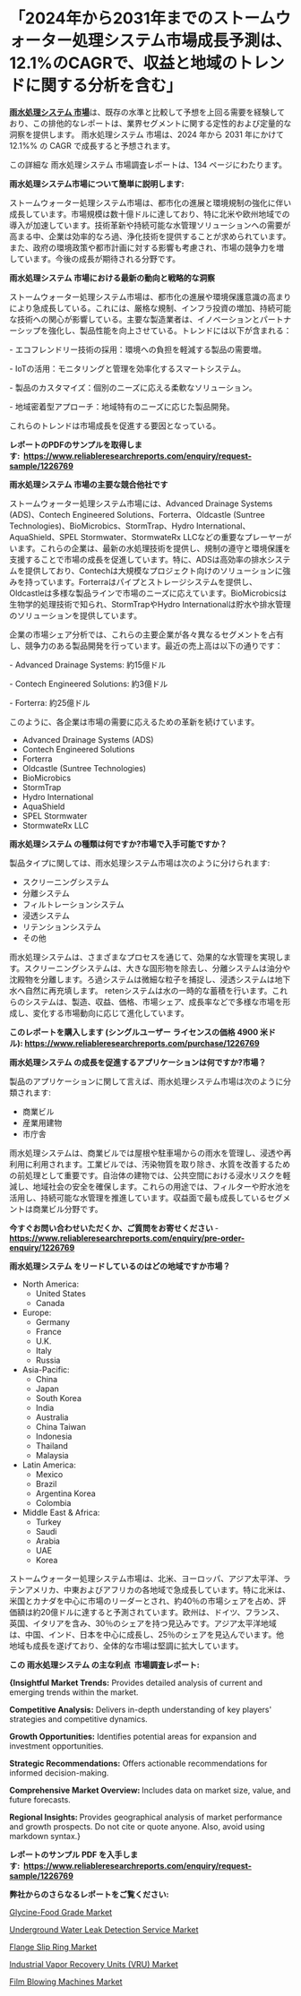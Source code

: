 <p><h1>「2024年から2031年までのストームウォーター処理システム市場成長予測は、12.1%のCAGRで、収益と地域のトレンドに関する分析を含む」</h1></p><p data-sourcepos="1:1-1:157"><strong><a href="https://www.reliableresearchreports.com/stormwater-treatment-system-r1226769?utm_campaign=110&utm_medium=36&utm_source=Github&utm_content=ia&utm_term=09122024&utm_id=stormwater-treatment-system">雨水処理システム 市場</a></strong>は、既存の水準と比較して予想を上回る需要を経験しており、この排他的なレポートは、業界セグメントに関する定性的および定量的な洞察を提供します。 雨水処理システム 市場は、2024 年から 2031 年にかけて 12.1%% の CAGR で成長すると予想されます。</p>
<p data-sourcepos="3:1-3:50">この詳細な 雨水処理システム 市場調査レポートは、134 ページにわたります。</p>
<p><strong>雨水処理システム市場について簡単に説明します:</strong></p>
<p><p>ストームウォーター処理システム市場は、都市化の進展と環境規制の強化に伴い成長しています。市場規模は数十億ドルに達しており、特に北米や欧州地域での導入が加速しています。技術革新や持続可能な水管理ソリューションへの需要が高まる中、企業は効率的なろ過、浄化技術を提供することが求められています。また、政府の環境政策や都市計画に対する影響も考慮され、市場の競争力を増しています。今後の成長が期待される分野です。</p></p>
<p><strong>雨水処理システム 市場における最新の動向と戦略的な洞察</strong></p>
<p><p>ストームウォーター処理システム市場は、都市化の進展や環境保護意識の高まりにより急成長している。これには、厳格な規制、インフラ投資の増加、持続可能な技術への関心が影響している。主要な製造業者は、イノベーションとパートナーシップを強化し、製品性能を向上させている。トレンドには以下が含まれる：</p><p>- エコフレンドリー技術の採用：環境への負担を軽減する製品の需要増。</p><p>- IoTの活用：モニタリングと管理を効率化するスマートシステム。</p><p>- 製品のカスタマイズ：個別のニーズに応える柔軟なソリューション。  </p><p>- 地域密着型アプローチ：地域特有のニーズに応じた製品開発。</p><p>これらのトレンドは市場成長を促進する要因となっている。</p></p>
<p><strong>レポートのPDFのサンプルを取得します</strong><strong>:&nbsp;&nbsp;<a href="https://www.reliableresearchreports.com/enquiry/request-sample/1226769?utm_campaign=110&utm_medium=36&utm_source=Github&utm_content=ia&utm_term=09122024&utm_id=stormwater-treatment-system">https://www.reliableresearchreports.com/enquiry/request-sample/1226769</a></strong></p>
<p><strong>雨水処理システム 市場の主要な競合他社です</strong></p>
<p><p>ストームウォーター処理システム市場には、Advanced Drainage Systems (ADS)、Contech Engineered Solutions、Forterra、Oldcastle (Suntree Technologies)、BioMicrobics、StormTrap、Hydro International、AquaShield、SPEL Stormwater、StormwateRx LLCなどの重要なプレーヤーがいます。これらの企業は、最新の水処理技術を提供し、規制の遵守と環境保護を支援することで市場の成長を促進しています。特に、ADSは高効率の排水システムを提供しており、Contechは大規模なプロジェクト向けのソリューションに強みを持っています。Forterraはパイプとストレージシステムを提供し、Oldcastleは多様な製品ラインで市場のニーズに応えています。BioMicrobicsは生物学的処理技術で知られ、StormTrapやHydro Internationalは貯水や排水管理のソリューションを提供しています。</p><p>企業の市場シェア分析では、これらの主要企業が各々異なるセグメントを占有し、競争力のある製品開発を行っています。最近の売上高は以下の通りです：</p><p>- Advanced Drainage Systems: 約15億ドル</p><p>- Contech Engineered Solutions: 約3億ドル</p><p>- Forterra: 約25億ドル</p><p>このように、各企業は市場の需要に応えるための革新を続けています。</p></p>
<p><ul><li>Advanced Drainage Systems (ADS)</li><li>Contech Engineered Solutions</li><li>Forterra</li><li>Oldcastle (Suntree Technologies)</li><li>BioMicrobics</li><li>StormTrap</li><li>Hydro International</li><li>AquaShield</li><li>SPEL Stormwater</li><li>StormwateRx LLC</li></ul></p>
<p><strong>雨水処理システム の種類は何ですか?市場で入手可能ですか？</strong></p>
<p>製品タイプに関しては、雨水処理システム市場は次のように分けられます:</p>
<p><ul><li>スクリーニングシステム</li><li>分離システム</li><li>フィルトレーションシステム</li><li>浸透システム</li><li>リテンションシステム</li><li>その他</li></ul></p>
<p><p>雨水処理システムは、さまざまなプロセスを通じて、効果的な水管理を実現します。スクリーニングシステムは、大きな固形物を除去し、分離システムは油分や沈殿物を分離します。ろ過システムは微細な粒子を捕捉し、浸透システムは地下水へ自然に再充填します。 retenシステムは水の一時的な蓄積を行います。これらのシステムは、製造、収益、価格、市場シェア、成長率などで多様な市場を形成し、変化する市場動向に応じて進化しています。</p></p>
<p><strong>このレポートを購入します (シングルユーザー ライセンスの価格 4900 米ドル):&nbsp;<a href="https://www.reliableresearchreports.com/purchase/1226769?utm_campaign=110&utm_medium=36&utm_source=Github&utm_content=ia&utm_term=09122024&utm_id=stormwater-treatment-system">https://www.reliableresearchreports.com/purchase/1226769</a></strong></p>
<p><strong>雨水処理システム の成長を促進するアプリケーションは何ですか?市場？</strong></p>
<p>製品のアプリケーションに関して言えば、雨水処理システム市場は次のように分類されます:</p>
<p><ul><li>商業ビル</li><li>産業用建物</li><li>市庁舎</li></ul></p>
<p><p>雨水処理システムは、商業ビルでは屋根や駐車場からの雨水を管理し、浸透や再利用に利用されます。工業ビルでは、汚染物質を取り除き、水質を改善するための前処理として重要です。自治体の建物では、公共空間における浸水リスクを軽減し、地域社会の安全を確保します。これらの用途では、フィルターや貯水池を活用し、持続可能な水管理を推進しています。収益面で最も成長しているセグメントは商業ビル分野です。</p></p>
<p><strong>今すぐお問い合わせいただくか、ご質問をお寄せください</strong><strong>&nbsp;</strong>-<strong><a href="https://www.reliableresearchreports.com/enquiry/pre-order-enquiry/1226769?utm_campaign=110&utm_medium=36&utm_source=Github&utm_content=ia&utm_term=09122024&utm_id=stormwater-treatment-system">https://www.reliableresearchreports.com/enquiry/pre-order-enquiry/1226769</a></strong></p>
<p><strong>雨水処理システム をリードしているのはどの地域ですか市場？</strong></p>
<p><ul>
    <li>
        North America:
        <ul>
            <li>United States</li>
            <li>Canada</li>
        </ul>
    </li>
    <li>
        Europe:
        <ul>
            <li>Germany</li>
            <li>France</li>
            <li>U.K.</li>
            <li>Italy</li>
            <li>Russia</li>
        </ul>
    </li>
    <li>
        Asia-Pacific:
        <ul>
            <li>China</li>
            <li>Japan</li>
            <li>South Korea</li>
            <li>India</li>
            <li>Australia</li>
            <li>China Taiwan</li>
            <li>Indonesia</li>
            <li>Thailand</li>
            <li>Malaysia</li>
        </ul>
    </li>
    <li>
        Latin America:
        <ul>
            <li>Mexico</li>
            <li>Brazil</li>
            <li>Argentina Korea</li>
            <li>Colombia</li>
        </ul>
    </li>
    <li>
        Middle East & Africa:
        <ul>
            <li>Turkey</li>
            <li>Saudi</li>
            <li>Arabia</li>
            <li>UAE</li>
            <li>Korea</li>
        </ul>
    </li>
    </ul></p>
<p><p>ストームウォーター処理システム市場は、北米、ヨーロッパ、アジア太平洋、ラテンアメリカ、中東およびアフリカの各地域で急成長しています。特に北米は、米国とカナダを中心に市場のリーダーとされ、約40％の市場シェアを占め、評価額は約20億ドルに達すると予測されています。欧州は、ドイツ、フランス、英国、イタリアを含み、30％のシェアを持つ見込みです。アジア太平洋地域は、中国、インド、日本を中心に成長し、25％のシェアを見込んでいます。他地域も成長を遂げており、全体的な市場は堅調に拡大しています。</p></p>
<p><strong>この 雨水処理システム の主な利点&nbsp; 市場調査レポート:</strong></p>
<p><strong>{Insightful Market Trends:</strong> Provides detailed analysis of current and emerging trends within the market.</p>
<p><strong>Competitive Analysis:</strong> Delivers in-depth understanding of key players' strategies and competitive dynamics.</p>
<p><strong>Growth Opportunities:</strong> Identifies potential areas for expansion and investment opportunities.</p>
<p><strong>Strategic Recommendations:</strong> Offers actionable recommendations for informed decision-making.</p>
<p><strong>Comprehensive Market Overview: </strong>Includes data on market size, value, and future forecasts.</p>
<p><strong>Regional Insights: </strong>Provides geographical analysis of market performance and growth prospects. Do not cite or quote anyone. Also, avoid using markdown syntax.}</p>
<p><strong>レポートのサンプル PDF を入手します:&nbsp;</strong><strong>&nbsp;<a href="https://www.reliableresearchreports.com/enquiry/request-sample/1226769?utm_campaign=110&utm_medium=36&utm_source=Github&utm_content=ia&utm_term=09122024&utm_id=stormwater-treatment-system">https://www.reliableresearchreports.com/enquiry/request-sample/1226769</a></strong></p>
<p></p>
<p><strong>弊社からのさらなるレポートをご覧ください:</strong></p>
<p><p><a href="https://github.com/globismark/Market-Research-Report-List-5/blob/main/glycine-food-grade-market.md?utm_campaign=110&utm_medium=36&utm_source=Github&utm_content=ia&utm_term=09122024&utm_id=stormwater-treatment-system">Glycine-Food Grade Market</a></p><p><a href="https://www.linkedin.com/pulse/underground-water-leak-detection-service-market-tracking-lqswf?utm_campaign=110&utm_medium=36&utm_source=Github&utm_content=ia&utm_term=09122024&utm_id=stormwater-treatment-system">Underground Water Leak Detection Service Market</a></p><p><a href="https://www.linkedin.com/pulse/flange-slip-ring-market-dynamics-future-growth-prediction-cagr-6oyac?utm_campaign=110&utm_medium=36&utm_source=Github&utm_content=ia&utm_term=09122024&utm_id=stormwater-treatment-system">Flange Slip Ring Market</a></p><p><a href="https://www.linkedin.com/pulse/the-sympatico-insight-9odme?utm_campaign=110&utm_medium=36&utm_source=Github&utm_content=ia&utm_term=09122024&utm_id=stormwater-treatment-system">Industrial Vapor Recovery Units (VRU) Market</a></p><p><a href="https://github.com/NarcisoFerry/Market-Research-Report-List-1/blob/main/film-blowing-machines-market.md?utm_campaign=110&utm_medium=36&utm_source=Github&utm_content=ia&utm_term=09122024&utm_id=stormwater-treatment-system">Film Blowing Machines Market</a></p></p>